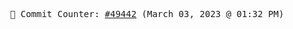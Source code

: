 <p align="center">
    <samp>
        📮 Commit Counter: <a href="https://github.com/Javascript-void0/Javascript-void0/commits/main">#49442</a> (March 03, 2023 @ 01:32 PM)
    </samp>
</p>